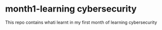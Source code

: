 # month1-learning cybersecurity

This repo contains whati learnt in my first month of learning cybersecurity
